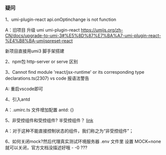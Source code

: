 ### 疑问
1、umi-plugin-react api.onOptinchange is not function

A：旧项目 升级 umi umi-plugin-react
https://umijs.org/zh-CN/docs/upgrade-to-umi-3#%E5%8D%87%E7%BA%A7-umi-plugin-react-%E4%B8%BA-umijspreset-react

新项目直接用umi3 脚手架搭建

2、npm包 http-server or serve 区别

3、Cannot find module 'react/jsx-runtime' or its corresponding type declarations.ts(2307) 
vs code 报语法警告

A: 重启vscode即可

4、引入antd

A：.umirc.ts 文件增加配置
antd: {}

5、非受控组件和受控组件? 半受控组件？
[link](https://antd-course.ulivz.com/goozth.html#%E9%9D%9E%E5%8F%97%E6%8E%A7%E7%BB%84%E4%BB%B6)

A：对于这种不能直接控制状态的组件，我们称之为“非受控组件”；

6、如何关闭mock?然后代理真实测试环境服务器
.env 文件里 设置 MOCK=none 就可以关闭，官方文档没描述好哦 - -0
???




